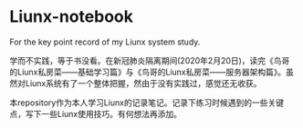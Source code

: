 # Liunx-notebook
For the key point record of my Liunx system study.

学而不实践，等于书没看。在新冠肺炎隔离期间(2020年2月20日)，读完《鸟哥的Liunx私房菜——基础学习篇》与《鸟哥的Liunx私房菜——服务器架构篇》。虽然对Liunx系统有了一个整体把握，然由于没有实践过，感觉还无收获。

本repository作为本人学习Liunx的记录笔记。记录下练习时候遇到的一些关键点，写下一些Liunx使用技巧。有何想法再添加。

